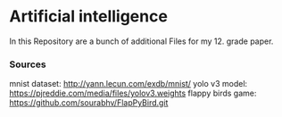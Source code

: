 # Artificial intelligence
In this Repository are a bunch of additional Files for my 12. grade paper.

### Sources
mnist dataset: http://yann.lecun.com/exdb/mnist/
yolo v3 model: https://pjreddie.com/media/files/yolov3.weights
flappy birds game: https://github.com/sourabhv/FlapPyBird.git
